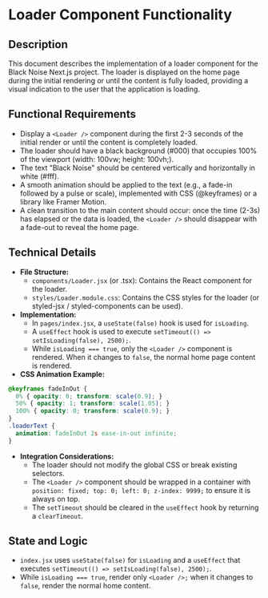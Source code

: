 # Loader Component Functionality

## Description
This document describes the implementation of a loader component for the Black Noise Next.js project. The loader is displayed on the home page during the initial rendering or until the content is fully loaded, providing a visual indication to the user that the application is loading.

## Functional Requirements
- Display a `<Loader />` component during the first 2-3 seconds of the initial render or until the content is completely loaded.
- The loader should have a black background (#000) that occupies 100% of the viewport (width: 100vw; height: 100vh;).
- The text "Black Noise" should be centered vertically and horizontally in white (#fff).
- A smooth animation should be applied to the text (e.g., a fade-in followed by a pulse or scale), implemented with CSS (@keyframes) or a library like Framer Motion.
- A clean transition to the main content should occur: once the time (2-3s) has elapsed or the data is loaded, the `<Loader />` should disappear with a fade-out to reveal the home page.

## Technical Details
- **File Structure:**
  - `components/Loader.jsx` (or .tsx): Contains the React component for the loader.
  - `styles/Loader.module.css`: Contains the CSS styles for the loader (or styled-jsx / styled-components can be used).
- **Implementation:**
  - In `pages/index.jsx`, a `useState(false)` hook is used for `isLoading`.
  - A `useEffect` hook is used to execute `setTimeout(() => setIsLoading(false), 2500);`.
  - While `isLoading === true`, only the `<Loader />` component is rendered. When it changes to `false`, the normal home page content is rendered.
- **CSS Animation Example:**
```css
@keyframes fadeInOut {
  0% { opacity: 0; transform: scale(0.9); }
  50% { opacity: 1; transform: scale(1.05); }
  100% { opacity: 0; transform: scale(0.9); }
}
.loaderText {
  animation: fadeInOut 2s ease-in-out infinite;
}
```
- **Integration Considerations:**
  - The loader should not modify the global CSS or break existing selectors.
  - The `<Loader />` component should be wrapped in a container with `position: fixed; top: 0; left: 0; z-index: 9999;` to ensure it is always on top.
  - The `setTimeout` should be cleared in the `useEffect` hook by returning a `clearTimeout`.

## State and Logic
- `index.jsx` uses `useState(false)` for `isLoading` and a `useEffect` that executes `setTimeout(() => setIsLoading(false), 2500);`.
- While `isLoading === true`, render only `<Loader />;` when it changes to `false`, render the normal home content.
